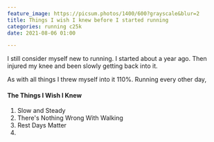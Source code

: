 ```yaml
---
feature_image: https://picsum.photos/1400/600?grayscale&blur=2
title: Things I wish I knew before I started running
categories: running c25k
date: 2021-08-06 01:00

---
```

I still consider myself new to running. I started about a year ago. Then injured my knee and been slowly getting back into it. 

As with all things I threw myself into it 110%. Running every other day, 

#### The Things I Wish I Knew

1. Slow and Steady
2. There's Nothing Wrong With Walking
3. Rest Days Matter
4. 